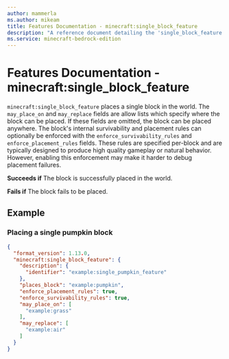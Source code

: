 ```yaml
---
author: mammerla
ms.author: mikeam
title: Features Documentation - minecraft:single_block_feature
description: "A reference document detailing the 'single_block_feature' feature"
ms.service: minecraft-bedrock-edition
---
```


# Features Documentation - minecraft:single_block_feature

`minecraft:single_block_feature` places a single block in the world. The `may_place_on` and `may_replace` fields are allow lists which specify where the block can be placed. If these fields are omitted, the block can be placed anywhere. The block's internal survivability and placement rules can optionally be enforced with the `enforce_survivability_rules` and `enforce_placement_rules` fields. These rules are specified per-block and are typically designed to produce high quality gameplay or natural behavior. However, enabling this enforcement may make it harder to debug placement failures.

**Succeeds if**
The block is successfully placed in the world.

**Fails if**
The block fails to be placed.

## Example

### Placing a single pumpkin block

```json
{
  "format_version": 1.13.0,
  "minecraft:single_block_feature": {
    "description": {
      "identifier": "example:single_pumpkin_feature"
    },
    "places_block": "example:pumpkin",
    "enforce_placement_rules": true,
    "enforce_survivability_rules": true,
    "may_place_on": [
      "example:grass"
    ],
    "may_replace": [
      "example:air"
    ]
  }
}
```
